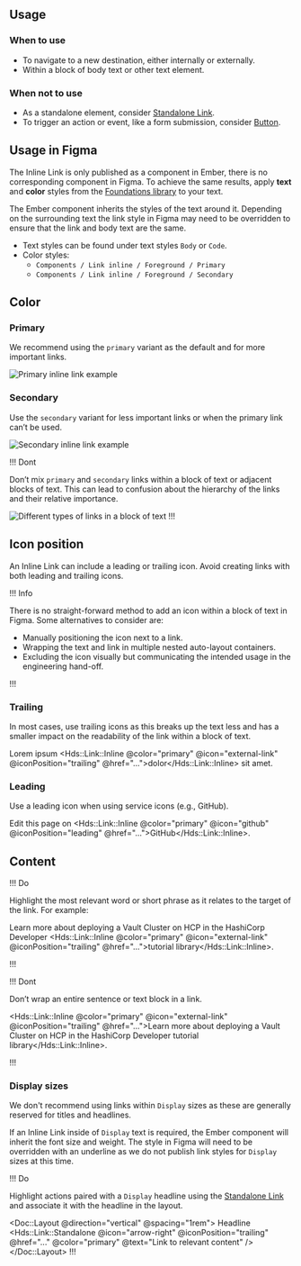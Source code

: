 ## Usage

### When to use

- To navigate to a new destination, either internally or externally.
- Within a block of body text or other text element.

### When not to use

- As a standalone element, consider [Standalone Link](/components/link/standalone).
- To trigger an action or event, like a form submission, consider [Button](/components/button).

## Usage in Figma

The Inline Link is only published as a component in Ember, there is no corresponding component in Figma. To achieve the same results, apply **text** and **color** styles from the [Foundations library](https://www.figma.com/file/oQsMzMMnynfPWpMEt91OpH/HDS-Product---Foundations?type=design&node-id=2130%3A2&t=6XBReWOxMRTiW1Iv-1) to your text.

The Ember component inherits the styles of the text around it. Depending on the surrounding text the link style in Figma may need to be overridden to ensure that the link and body text are the same.

- Text styles can be found under text styles `Body` or `Code`.
- Color styles:
    - `Components / Link inline / Foreground / Primary`
    - `Components / Link inline / Foreground / Secondary`

## Color

### Primary

We recommend using the `primary` variant as the default and for more important links.

![Primary inline link example](/assets/components/link/inline/link-inline-primary.png)

### Secondary

Use the `secondary` variant for less important links or when the primary link can’t be used.

![Secondary inline link example](/assets/components/link/inline/link-inline-secondary.png)

!!! Dont

Don’t mix `primary` and `secondary` links within a block of text or adjacent blocks of text. This can lead to confusion about the hierarchy of the links and their relative importance.

![Different types of links in a block of text](/assets/components/link/inline/link-inline-dont-mix.png)
!!!

## Icon position

An Inline Link can include a leading or trailing icon. Avoid creating links with both leading and trailing icons.

!!! Info

There is no straight-forward method to add an icon within a block of text in Figma. Some alternatives to consider are:

- Manually positioning the icon next to a link.
- Wrapping the text and link in multiple nested auto-layout containers.
- Excluding the icon visually but communicating the intended usage in the engineering hand-off.

!!!

### Trailing

In most cases, use trailing icons as this breaks up the text less and has a smaller impact on the readability of the link within a block of text.

<span class="hds-typography-body-300">Lorem ipsum <Hds::Link::Inline @color="primary" @icon="external-link" @iconPosition="trailing" @href="...">dolor</Hds::Link::Inline> sit amet.</span>

### Leading

Use a leading icon when using service icons (e.g., GitHub).

<span class="hds-typography-body-300">Edit this page on <Hds::Link::Inline @color="primary" @icon="github" @iconPosition="leading" @href="...">GitHub</Hds::Link::Inline>.</span>

## Content

!!! Do

Highlight the most relevant word or short phrase as it relates to the target of the link. For example:

<span class="hds-typography-body-300">Learn more about deploying a Vault Cluster on HCP in the HashiCorp Developer <Hds::Link::Inline @color="primary" @icon="external-link" @iconPosition="trailing" @href="...">tutorial library</Hds::Link::Inline>.</span>

!!!

!!! Dont

Don’t wrap an entire sentence or text block in a link.

<span class="hds-typography-body-300"><Hds::Link::Inline @color="primary" @icon="external-link" @iconPosition="trailing" @href="...">Learn more about deploying a Vault Cluster on HCP in the HashiCorp Developer tutorial library</Hds::Link::Inline>.</span>

!!!

### Display sizes

We don't recommend using links within `Display` sizes as these are generally reserved for titles and headlines.

If an Inline Link inside of `Display` text is required, the Ember component will inherit the font size and weight. The style in Figma will need to be overridden with an underline as we do not publish link styles for `Display` sizes at this time.

!!! Do

Highlight actions paired with a `Display` headline using the [Standalone Link](/components/link/standalone) and associate it with the headline in the layout.

<Doc::Layout @direction="vertical" @spacing="1rem">
<span class="hds-typography-display-400 hds-font-family-sans-display hds-font-weight-bold">Headline</span>
<Hds::Link::Standalone @icon="arrow-right" @iconPosition="trailing" @href="..." @color="primary" @text="Link to relevant content" />
</Doc::Layout>
!!!
